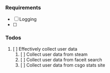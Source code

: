 ### Requirements
- [ ] Logging 
- [ ]

### Todos
1. [ ] Effectively collect user data
    1. [ ] Collect user data from steam
    2. [ ] Collect user data from faceit search
    3. [ ] Collect user data from csgo stats site